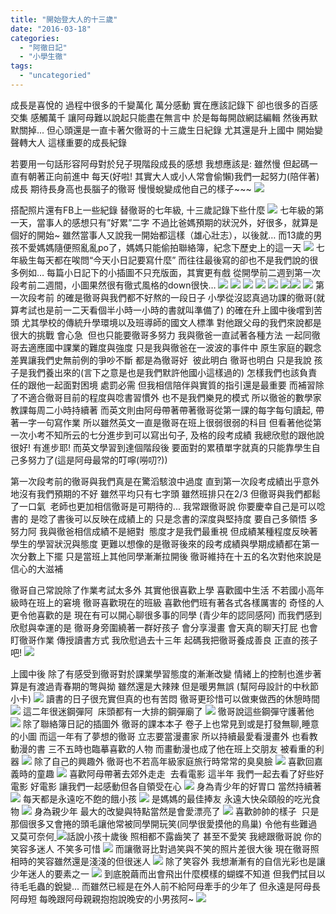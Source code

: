 ```yaml
---
title: "開始登大人的十三歲"
date: "2016-03-18"
categories: 
  - "阿徹日記"
  - "小學生徹"
tags: 
  - "uncategoried"
---
```


成長是喜悅的 過程中很多的千變萬化 萬分感動 實在應該記錄下 卻也很多的百感交集 感觸萬千 讓阿母難以說起只能盡在無言中 於是每每開啟網誌編輯 然後再默默關掉... 但心頭還是一直卡著欠徹哥的十三歲生日紀錄 尤其還是升上國中 開始變聲轉大人 這樣重要的成長紀錄

若要用一句話形容阿母對於兒子現階段成長的感想 我想應該是: 雖然慢 但起碼一直有朝著正向前進中 每天(好啦! 其實大人或小人常會偷懶)我們一起努力(陪伴著)成長 期待長身高也長腦子的徹哥 慢慢蛻變成他自己的樣子~~~ ![](images/25087934755_cd3820a3a4.jpg)

搭配照片還有FB上一些紀錄 替徹哥的七年級, 十三歲記錄下些什麼 ![](images/22995928053_2ea31ec5fc.jpg) 七年級的第一天，當事人的感想只有”好累”二字 不過比爸媽預期的狀況外，好很多，就算是個好的開始~ 雖然當事人又說我一開始都這樣（雄心壯志），以後就… 而13歲的男孩不愛媽媽隨便照亂亂po了，媽媽只能偷拍聯絡簿，紀念下歷史上的這一天 ![](images/23255042469_a4e9db3a77.jpg) 七年級生每天都在唉問“今天小日記要寫什麼” 而往往最後寫的卻也不是我們說的很多例如… 每篇小日記下的小插圖不只充版面，其實更有戲 從開學前二週到第一次段考前二週間，小圖果然很有徹式風格的down很快… [![](images/23255043889_ac11509e1f.jpg)](http://flickr.com/photos/33703965@N00/23255043889) [![](images/23514397072_91d5ab1232.jpg)](http://flickr.com/photos/33703965@N00/23514397072) [![](images/23514404992_6efbf0fc35.jpg)](http://flickr.com/photos/33703965@N00/23514404992) [](http://flickr.com/photos/33703965@N00/22995913963)[![](images/23514406812_04bb51367f.jpg)](http://flickr.com/photos/33703965@N00/23514406812) [](http://flickr.com/photos/33703965@N00/22995913963)[![](images/23514401342_3846263cc0.jpg)](http://flickr.com/photos/33703965@N00/23514401342) [![](images/22995913963_e2fa057aa4.jpg)](http://flickr.com/photos/33703965@N00/22995913963)[![](images/23540563841_e9371d7158.jpg)](http://flickr.com/photos/33703965@N00/23540563841) [![](images/22995928593_a9a1c28403.jpg)](http://flickr.com/photos/33703965@N00/22995928593) 第一次段考前 的確是徹哥與我們都不好熬的一段日子 小學從沒認真過功課的徹哥(就算考試也是前一二天看個半小時一小時的書就叫準備了) 的確在升上國中後嚐到苦頭 尤其學校的傳統升學環境以及班導師的國文人標準 對他跟父母的我們來說都是很大的挑戰 會心急  但也只能要徹哥多努力 我與徹爸一直試著各種方法 一起同徹哥去適應國中課業的難度與強度 只是我與徹爸在一波波的事件中 原生家庭的觀念差異讓我們史無前例的爭吵不斷 都是為徹哥好  彼此明白 徹哥也明白 只是我說 孩子是我們養出來的(言下之意是也是我們默許他國小這樣過的) 怎樣我們也該負責任的跟他一起面對困境 處罰必需 但我相信陪伴與實質的指引還是最重要 而補習除了不適合徹哥目前的程度與唸書習慣外 也不是我們樂見的模式 所以徹爸的數學家教課每周二小時持續著 而英文則由阿母帶著帶著徹哥從第一課的每字每句讀起, 帶著一字一句寫作業 所以雖然英文一直是徹哥在班上很弱很弱的科目 但看著他從第一次小考不知所云的七分進步到可以寫出句子, 及格的段考成績 我總欣慰的跟他說 很好! 有進步耶! 而英文學習到達個階段後 要面對的累積單字就真的只能靠學生自己多努力了(這是阿母最常的叮嚀(嘮叨?))

第一次段考前的徹哥與我們真是在驚滔駭浪中過度 直到第一次段考成績出乎意外地沒有我們預期的不好 雖然平均只有七字頭 雖然班排只在2/3 但徹哥與我們都鬆了一口氣  老師也更加相信徹哥是可期待的... 我常跟徹哥說 你要慶幸自己是可以唸書的 是唸了書後可以反映在成績上的 只是念書的深度與堅持度 要自己多領悟 多努力阿 我與徹爸相信成績不是絕對  態度才是我們最重視 但成績某種程度反映著學生的學習狀況與態度 更難以想像的是徹哥後來的段考成績與學期成績都在第一次分數上下擺 只是當班上其他同學漸漸拉開後 徹哥維持在十五的名次對他來說是信心的大滋補

徹哥自己常說除了作業考試太多外 其實他很喜歡上學 喜歡國中生活 不若國小高年級時在班上的窘境 徹哥喜歡現在的班級 喜歡他們班有著各式各樣厲害的 奇怪的人 更令他喜歡的是 現在有可以開心聊很多事的同學 (青少年的認同感阿) 而我們感到欣慰與幸運的是 徹哥身旁圍繞著一群好孩子 會分享漫畫 會天真的聊天打屁 也會盯徹哥作業 傳授讀書方式 我欣慰過去十三年 起碼我把徹哥養成善良 正直的孩子吧! [![](images/23327276590_0dc71f050d.jpg)](http://flickr.com/photos/33703965@N00/23597386146)

上國中後 除了有感受到徹哥對於課業學習態度的漸漸改變 情緒上的控制也進步著  算是有渡過青春期的彆與拗 雖然還是大辣辣 但是暖男無誤 (幫阿母設計的中秋節小卡) ![](images/23514403192_9280d194b4.jpg) 讀書的日子很充實但真的也有苦悶 徹哥更珍惜可以做東做西的休憩時間 [![](images/23623467535_76b7dffeb1.jpg)](http://flickr.com/photos/33703965@N00/23623467535) 這二年很迷鋼彈阿  床頭都有一大排的鋼彈廟了 ![](images/24969755662_b0971dab43.jpg) 徹哥說這些鋼彈守護著他 ![](images/24994568901_698536635a.jpg) 除了聯絡簿日記的插圖外 徹哥的課本本子 卷子上也常見到或是打發無聊,睡意的小圖 而這一年有了夢想的徹哥 立志要當漫畫家 所以持續最愛看漫畫外 也看教動漫的書 三不五時也臨摹喜歡的人物 而畫動漫也成了他在班上交朋友 被看重的利器 ![](https://scontent-tpe1-1.xx.fbcdn.net/hphotos-xla1/v/t1.0-0/p296x100/12376131_1210461182303788_5462161771612956545_n.jpg?oh=015d759fc1677c7c637c2877bdc6f028&oe=57578EFB) 除了自己的興趣外 徹哥也不若高年級家庭旅行時常常的臭臭臉 ![](images/22995329924_eaec2d79ba.jpg) 喜歡回嘉義時的童趣 ![](images/23514938362_4ae544c79f.jpg) 喜歡阿母帶著去郊外走走  去看電影 這半年 我們一起去看了好些好電影 好電影 讓我們一起感動但各自領受在心 ![](images/24457224364_4a23690c06.jpg) 身為青少年的好胃口 當然持續著 ![](images/24994583971_6a6dea1745.jpg) 每天都是永遠吃不飽的餓小孩 ![](images/25061576056_5cc0e1f5f1.jpg) 是媽媽的最佳捧友 永遠大快朵頤般的吃光食物 ![](images/24969788382_cfdccbf611.jpg) 身為親少年 最大的改變與特點當然是會愛漂亮了 ![](images/24792283580_ac8bce8a77.jpg) 喜歡帥帥的樣子  只是那個很多又會捲的頭毛讓他常被同學開玩笑(同學很愛摸他的鳥巢) 令他有些難過又莫可奈何[ ![](images/23597386146_a1efc4b087.jpg)](http://flickr.com/photos/33703965@N00/23597386146)話說小孩十歲後 照相都不露齒笑了 甚至不愛笑 我總跟徹哥說 你的笑容多迷人 不笑多可惜 ![](images/25061502586_256b9bb7b2.jpg) 而讓徹哥比對過笑與不笑的照片差很大後 現在徹哥照相時的笑容雖然還是淺淺的但很迷人 ![](images/24730216859_90a1581b0d.jpg) 除了笑容外 我想漸漸有的自信光彩也是讓少年迷人的要素之一 ![](images/24457272544_55c5feb650.jpg) 到底脫繭而出會飛出什麼模樣的蝴蝶不知道 但我們拭目以待毛毛蟲的銳變... 而雖然已經是在外人前不給阿母牽手的少年了 但永遠是阿母長阿母短 每晚跟阿母親親抱抱說晚安的小男孩阿~ [![](images/24730256949_acf49e0774.jpg)](http://flickr.com/photos/33703965@N00/24730256949)
